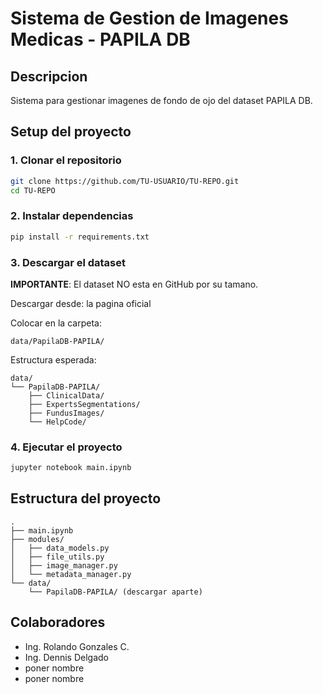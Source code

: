 # Sistema de Gestion de Imagenes Medicas - PAPILA DB

## Descripcion
Sistema para gestionar imagenes de fondo de ojo del dataset PAPILA DB.

## Setup del proyecto

### 1. Clonar el repositorio
```bash
git clone https://github.com/TU-USUARIO/TU-REPO.git
cd TU-REPO
```

### 2. Instalar dependencias
```bash
pip install -r requirements.txt
```

### 3. Descargar el dataset
**IMPORTANTE**: El dataset NO esta en GitHub por su tamano.

Descargar desde: la pagina oficial

Colocar en la carpeta:
```
data/PapilaDB-PAPILA/
```

Estructura esperada:
```
data/
└── PapilaDB-PAPILA/
    ├── ClinicalData/
    ├── ExpertsSegmentations/
    ├── FundusImages/
    └── HelpCode/
```

### 4. Ejecutar el proyecto
```bash
jupyter notebook main.ipynb
```

## Estructura del proyecto
```
.
├── main.ipynb
├── modules/
│   ├── data_models.py
│   ├── file_utils.py
│   ├── image_manager.py
│   └── metadata_manager.py
└── data/
    └── PapilaDB-PAPILA/ (descargar aparte)
```

## Colaboradores
- Ing. Rolando Gonzales C.
- Ing. Dennis Delgado
- poner nombre
- poner nombre